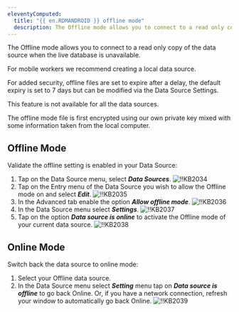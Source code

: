 ```yaml
---
eleventyComputed:
  title: "{{ en.RDMANDROID }} offline mode"
  description: The Offline mode allows you to connect to a read only copy of the data source when the live database is unavailable.
---
```

The Offline mode allows you to connect to a read only copy of the data source when the live database is unavailable.

For mobile workers we recommend creating a local data source.

For added security, offline files are set to expire after a delay, the default expiry is set to 7 days but can be modified via the Data Source Settings.

This feature is not available for all the data sources.

The offline mode file is first encrypted using our own private key mixed with some information taken from the local computer.

## Offline Mode

Validate the offline setting is enabled in your Data Source:

1. Tap on the Data Source menu, select ***Data Sources***.
![!!KB2034](https://cdnweb.devolutions.net/docs/en/kb/KB2034.png)
1. Tap on the Entry menu of the Data Source you wish to allow the Offline mode on and select ***Edit***.
![!!KB2035](https://cdnweb.devolutions.net/docs/en/kb/KB2035.png)
1. In the Advanced tab enable the option ***Allow offline mode***.
![!!KB2036](https://cdnweb.devolutions.net/docs/en/kb/KB2036.png)
1. In the Data Source menu select ***Settings***.
![!!KB2037](https://cdnweb.devolutions.net/docs/en/kb/KB2037.png)
1. Tap on the option ***Data source is online*** to activate the Offline mode of your current data source.
![!!KB2038](https://cdnweb.devolutions.net/docs/en/kb/KB2038.png)

## Online Mode

Switch back the data source to online mode:
1. Select your Offline data source.
1. In the Data Source menu select ***Setting*** menu tap on ***Data source is offline*** to go back Online. Or, if you have a network connection, refresh your window to automatically go back Online.
![!!KB2039](https://cdnweb.devolutions.net/docs/en/kb/KB2039.png)
